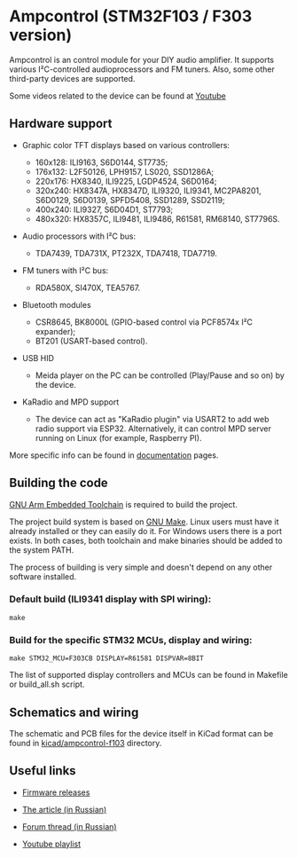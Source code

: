 # Ampcontrol (STM32F103 / F303 version)

Ampcontrol is an control module for your DIY audio amplifier.
It supports various I²C-controlled audioprocessors and FM tuners.
Also, some other third-party devices are supported.

Some videos related to the device can be found at
[Youtube](https://www.youtube.com/playlist?list=PLfv57leyFFd1C61HgnKE3e_OFIXMBtf-D)

## Hardware support

- Graphic color TFT displays based on various controllers:
  - 160x128: ILI9163, S6D0144, ST7735;
  - 176x132: L2F50126, LPH9157, LS020, SSD1286A;
  - 220x176: HX8340, ILI9225, LGDP4524, S6D0164;
  - 320x240: HX8347A, HX8347D, ILI9320, ILI9341, MC2PA8201, S6D0129, S6D0139, SPFD5408, SSD1289, SSD2119;
  - 400x240: ILI9327, S6D04D1, ST7793;
  - 480x320: HX8357C, ILI9481, ILI9486, R61581, RM68140, ST7796S.

- Audio processors with I²C bus:
  - TDA7439, TDA731X, PT232X, TDA7418, TDA7719.

- FM tuners with I²C bus:
  - RDA580X, SI470X, TEA5767.

- Bluetooth modules
  - CSR8645, BK8000L (GPIO-based control via PCF8574x I²C expander);
  - BT201 (USART-based control).

- USB HID
  - Meida player on the PC can be controlled (Play/Pause and so on) by the device.

- KaRadio and MPD support
  - The device can act as "KaRadio plugin" via USART2 to add web radio support via ESP32. Alternatively, 
it can control MPD server running on Linux (for example, Raspberry PI).

More specific info can be found in [documentation](doc) pages.

## Building the code

[GNU Arm Embedded Toolchain](https://developer.arm.com/tools-and-software/open-source-software/developer-tools/gnu-toolchain/gnu-rm/downloads)
is required to build the project.

The project build system is based on [GNU Make](https://www.gnu.org/software/make/).
Linux users must have it already installed or they can easily do it.
For Windows users there is a port exists.
In both cases, both toolchain and make binaries should be added to the system PATH.

The process of building is very simple and doesn't depend on any other software installed.

### Default build (ILI9341 display with SPI wiring):

`make`

### Build for the specific STM32 MCUs, display and wiring:

`make STM32_MCU=F303CB DISPLAY=R61581 DISPVAR=8BIT`

The list of supported display controllers and MCUs can be found in Makefile or build_all.sh script.

## Schematics and wiring

The schematic and PCB files for the device itself in KiCad format can be found 
in [kicad/ampcontrol-f103](kicad/ampcontrol-f103) directory.

## Useful links

* [Firmware releases](https://github.com/WiseLord/ampcontrol-f103/releases)

* [The article (in Russian)](https://radiokot.ru/artfiles/6484/)

* [Forum thread (in Russian)](https://radiokot.ru/forum/viewtopic.php?f=2&t=158605)

* [Youtube playlist](https://www.youtube.com/playlist?list=PLfv57leyFFd1C61HgnKE3e_OFIXMBtf-D)
